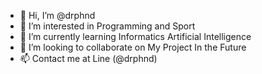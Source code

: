 - 👋 Hi, I’m @drphnd
- 👀 I’m interested in Programming and Sport
- 🌱 I’m currently learning Informatics Artificial Intelligence
- 💞️ I’m looking to collaborate on My Project In the Future
- 📫 Contact me at Line (@drphnd)

<!---
drphnd/drphnd is a ✨ special ✨ repository because its `README.md` (this file) appears on your GitHub profile.
You can click the Preview link to take a look at your changes.
--->
